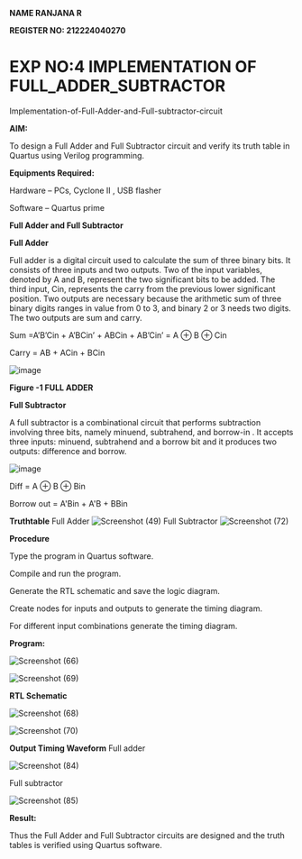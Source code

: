 **NAME RANJANA R**

**REGISTER NO: 212224040270**

# EXP NO:4  IMPLEMENTATION OF FULL_ADDER_SUBTRACTOR

Implementation-of-Full-Adder-and-Full-subtractor-circuit

**AIM:**

To design a Full Adder and Full Subtractor circuit and verify its truth table in Quartus using Verilog programming.

**Equipments Required:**

Hardware – PCs, Cyclone II , USB flasher

Software – Quartus prime

**Full Adder and Full Subtractor**

**Full Adder**

Full adder is a digital circuit used to calculate the sum of three binary bits. It consists of three inputs and two outputs. Two of the input variables, denoted by A and B, represent the two significant bits to be added. The third input, Cin, represents the carry from the previous lower significant position. Two outputs are necessary because the arithmetic sum of three binary digits ranges in value from 0 to 3, and binary 2 or 3 needs two digits. The two outputs are sum and carry.

Sum =A’B’Cin + A’BCin’ + ABCin + AB’Cin’ = A ⊕ B ⊕ Cin 

Carry = AB + ACin + BCin

![image](https://github.com/naavaneetha/FULL_ADDER_SUBTRACTOR/assets/154305477/0f30ba51-5ffb-4198-845f-18e054f675e7)

**Figure -1 FULL ADDER**

**Full Subtractor**

A full subtractor is a combinational circuit that performs subtraction involving three bits, namely minuend, subtrahend, and borrow-in . It accepts three inputs: minuend, subtrahend and a borrow bit and it produces two outputs: difference and borrow.

![image](https://github.com/naavaneetha/FULL_ADDER_SUBTRACTOR/assets/154305477/02b24f51-ab51-4304-9ad6-7b81ffc1ead5)

Diff = A ⊕ B ⊕ Bin 

Borrow out = A'Bin + A'B + BBin

**Truthtable**
Full Adder
![Screenshot (49)](https://github.com/user-attachments/assets/823e0395-f6ec-475c-a2bf-6be49b3f7fb0)
Full Subtractor
![Screenshot (72)](https://github.com/user-attachments/assets/8b913326-e835-42f1-ace7-413e3d13f47d)



**Procedure**

Type the program in Quartus software.

Compile and run the program.

Generate the RTL schematic and save the logic diagram.

Create nodes for inputs and outputs to generate the timing diagram.

For different input combinations generate the timing diagram.

**Program:**

![Screenshot (66)](https://github.com/user-attachments/assets/d32b9451-4f26-4150-a78e-ff61107903fd)



![Screenshot (69)](https://github.com/user-attachments/assets/dcd73264-9ceb-4159-9553-f0bcd7aaf737)

**RTL Schematic**


![Screenshot (68)](https://github.com/user-attachments/assets/2968f80a-8ae2-48ba-b194-10e04dbc7bad)



![Screenshot (70)](https://github.com/user-attachments/assets/69f8e4e9-e336-4f88-a837-635b2fa178de)


**Output Timing Waveform**
Full adder

![Screenshot (84)](https://github.com/user-attachments/assets/f64355cd-c1f3-4e3e-91d3-d809876385e6)

Full subtractor

![Screenshot (85)](https://github.com/user-attachments/assets/06f23daf-28ba-4b66-a08d-27b545c0048d)



**Result:**

Thus the Full Adder and Full Subtractor circuits are designed and the truth tables is verified using Quartus software.



